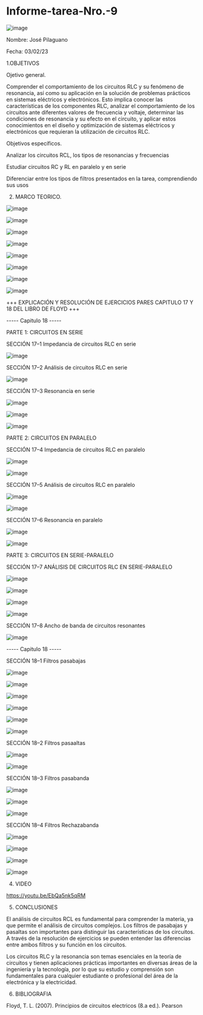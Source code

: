# Informe-tarea-Nro.-9

![image](https://user-images.githubusercontent.com/116677175/222972130-fb588a4a-1668-48ed-931b-8c48ffb2eb9b.png)

Nombre: José Pilaguano

Fecha: 03/02/23

1.OBJETIVOS

Ojetivo  general. 

Comprender el comportamiento de los circuitos RLC y su fenómeno de resonancia, así como su aplicación en la solución de problemas prácticos en sistemas eléctricos y electrónicos. Esto implica conocer las características de los componentes RLC, analizar el comportamiento de los circuitos ante diferentes valores de frecuencia y voltaje, determinar las condiciones de resonancia y su efecto en el circuito, y aplicar estos conocimientos en el diseño y optimización de sistemas eléctricos y electrónicos que requieran la utilización de circuitos RLC.

Objetivos específicos. 

Analizar los circuitos RCL, los tipos de resonancias y frecuencias

Estudiar circuitos RC y RL en paralelo y en serie

Diferenciar entre los tipos de filtros presentados en la tarea, comprendiendo sus usos

2. MARCO TEORICO.

![image](https://user-images.githubusercontent.com/116677175/222976109-e93c73a2-7f62-4f45-9771-28e972dd7f10.png)

![image](https://user-images.githubusercontent.com/116677175/222976120-c2e99e71-8aad-458e-b280-87fe98ae2949.png)

![image](https://user-images.githubusercontent.com/116677175/222976130-095a3652-173c-42a3-a5b1-b5847aa8a126.png)

![image](https://user-images.githubusercontent.com/116677175/222976140-6314a2f9-177f-4f2c-b260-c1e765153c1e.png)

![image](https://user-images.githubusercontent.com/116677175/222976155-0f9b1fcb-b5c8-4f8c-b095-967bcaa308d8.png)

![image](https://user-images.githubusercontent.com/116677175/222976170-231fc1f1-91fc-4e7e-9eb4-2067b43dea99.png)

![image](https://user-images.githubusercontent.com/116677175/222976191-da14730d-cfa8-4a60-81a3-9415edde2728.png)

![image](https://user-images.githubusercontent.com/116677175/222976334-219bfce9-5a4c-46a0-b7ed-013e68576520.png)

+++ EXPLICACIÓN Y RESOLUCIÓN DE EJERCICIOS PARES CAPITULO 17 Y 18 DEL LIBRO DE FLOYD +++

----- Capitulo 18 -----

PARTE 1: CIRCUITOS EN SERIE

SECCIÓN 17–1 Impedancia de circuitos RLC en serie

![image](https://user-images.githubusercontent.com/116677175/222972799-c0f271ba-b2b2-4c74-a67a-c007f33d263b.png)

SECCIÓN 17–2 Análisis de circuitos RLC en serie

![image](https://user-images.githubusercontent.com/116677175/222973377-8d73c7a5-8461-4d22-af7b-8e585ede651a.png)

SECCIÓN 17–3 Resonancia en serie

![image](https://user-images.githubusercontent.com/116677175/222973413-781338e1-526e-45a6-84a2-0ec4e4cbd23c.png)

![image](https://user-images.githubusercontent.com/116677175/222973432-959814e8-8efd-477f-b351-72bf5ddbf940.png)

![image](https://user-images.githubusercontent.com/116677175/222973446-7ec89abb-283f-4956-86bc-ae6952e70b68.png)

PARTE 2: CIRCUITOS EN PARALELO

SECCIÓN 17–4 Impedancia de circuitos RLC en paralelo

![image](https://user-images.githubusercontent.com/116677175/222973472-e6ec1e80-d638-4c16-8baa-2cb61b0ca849.png)

![image](https://user-images.githubusercontent.com/116677175/222973482-df671104-d303-4914-9111-f95d89f7032f.png)

SECCIÓN 17–5 Análisis de circuitos RLC en paralelo

![image](https://user-images.githubusercontent.com/116677175/222973508-df90e330-e479-488b-9ede-0a26861afe93.png)

![image](https://user-images.githubusercontent.com/116677175/222973527-5a41fb92-4284-498d-bb3a-6c14dca6d790.png)

SECCIÓN 17–6 Resonancia en paralelo

![image](https://user-images.githubusercontent.com/116677175/222973634-e128851e-121b-4d45-948b-a9b8a54b20ce.png)

![image](https://user-images.githubusercontent.com/116677175/222973643-6d757ef4-129f-47d9-9aa8-4236fae9dc89.png)

PARTE 3: CIRCUITOS EN SERIE-PARALELO

SECCIÓN 17–7 ANÁLISIS DE CIRCUITOS RLC EN SERIE-PARALELO

![image](https://user-images.githubusercontent.com/116677175/222973679-854b8ec1-c05a-48bf-ac86-69bed21348e6.png)

![image](https://user-images.githubusercontent.com/116677175/222973703-84ac295f-bcca-4c1c-80c5-d7b1cc2da6cf.png)

![image](https://user-images.githubusercontent.com/116677175/222973718-592ab36d-cc63-443b-a3e2-ad7d67cb4367.png)

![image](https://user-images.githubusercontent.com/116677175/222973770-a6c7fc65-871d-4c84-8d9e-c9a86892dd33.png)

SECCIÓN 17–8 Ancho de banda de circuitos resonantes

![image](https://user-images.githubusercontent.com/116677175/222973784-cbf15cba-69c6-46fa-afce-0c2936a384ff.png)

----- Capitulo 18 -----

SECCIÓN 18–1 Filtros pasabajas

![image](https://user-images.githubusercontent.com/116677175/222973875-8dd7541d-8633-49f1-bdfb-228d8ec1f13b.png)

![image](https://user-images.githubusercontent.com/116677175/222973887-89fdd1a7-2bab-41cd-b172-8ace21fdcc65.png)

![image](https://user-images.githubusercontent.com/116677175/222973905-465fda27-af10-42ba-ba86-896d93f067eb.png)

![image](https://user-images.githubusercontent.com/116677175/222973926-5634a17c-bb02-4bad-85d9-16228467783d.png)

![image](https://user-images.githubusercontent.com/116677175/222973942-e7e6a043-8734-415f-9c4d-63fde0c601f3.png)

![image](https://user-images.githubusercontent.com/116677175/222973964-01364c17-be08-45b5-8e7a-5ec3286ec09a.png)

SECCIÓN 18–2 Filtros pasaaltas

![image](https://user-images.githubusercontent.com/116677175/222974038-7bae0c6a-c16c-4c46-b4c0-41ab8efe8487.png)

![image](https://user-images.githubusercontent.com/116677175/222974049-146b4657-c2ea-4815-b1d8-bfba184e343d.png)

SECCIÓN 18–3 Filtros pasabanda

![image](https://user-images.githubusercontent.com/116677175/222974275-a5d91e1c-2bfa-4133-bb20-02a2bd88817b.png)

![image](https://user-images.githubusercontent.com/116677175/222974285-f4b39b66-5ff0-404b-8bbd-fe6b718b6f29.png)

![image](https://user-images.githubusercontent.com/116677175/222974300-5c1ba2bb-d253-40de-856b-d7c667eb73c8.png)

SECCIÓN 18–4 Filtros Rechazabanda

![image](https://user-images.githubusercontent.com/116677175/222974203-957aee52-811b-415a-b136-bbd4e747746d.png)

![image](https://user-images.githubusercontent.com/116677175/222974215-0cfa6dfd-13f4-411a-8217-08b0c7d55a40.png)

![image](https://user-images.githubusercontent.com/116677175/222974221-f66a6217-698c-4632-ba46-4a2ef31f704e.png)

![image](https://user-images.githubusercontent.com/116677175/222974235-196a04a2-dfd6-4cf5-845d-ee072edb3db7.png)

4. VIDEO

https://youtu.be/EbQa5nk5qRM 

5. CONCLUSIONES 

El análisis de circuitos RCL es fundamental para comprender la materia, ya que permite el análisis de circuitos complejos. Los filtros de pasabajas y pasaltas son importantes para distinguir las características de los circuitos. A través de la resolución de ejercicios se pueden entender las diferencias entre ambos filtros y su función en los circuitos.

Los circuitos RLC y la resonancia son temas esenciales en la teoría de circuitos y tienen aplicaciones prácticas importantes en diversas áreas de la ingeniería y la tecnología, por lo que su estudio y comprensión son fundamentales para cualquier estudiante o profesional del área de la electrónica y la electricidad.

6. BIBLIOGRAFIA 

Floyd, T. L. (2007). Principios de circuitos electricos (8.a ed.). Pearson 
